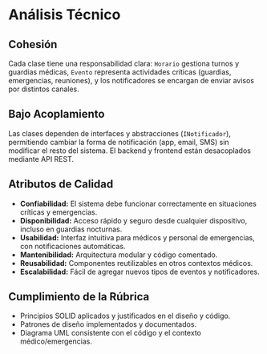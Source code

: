 # Análisis Técnico

## Cohesión

Cada clase tiene una responsabilidad clara: `Horario` gestiona turnos y guardias médicas, `Evento` representa actividades críticas (guardias, emergencias, reuniones), y los notificadores se encargan de enviar avisos por distintos canales.

## Bajo Acoplamiento

Las clases dependen de interfaces y abstracciones (`INotificador`), permitiendo cambiar la forma de notificación (app, email, SMS) sin modificar el resto del sistema. El backend y frontend están desacoplados mediante API REST.

## Atributos de Calidad

- **Confiabilidad:** El sistema debe funcionar correctamente en situaciones críticas y emergencias.
- **Disponibilidad:** Acceso rápido y seguro desde cualquier dispositivo, incluso en guardias nocturnas.
- **Usabilidad:** Interfaz intuitiva para médicos y personal de emergencias, con notificaciones automáticas.
- **Mantenibilidad:** Arquitectura modular y código comentado.
- **Reusabilidad:** Componentes reutilizables en otros contextos médicos.
- **Escalabilidad:** Fácil de agregar nuevos tipos de eventos y notificadores.

## Cumplimiento de la Rúbrica

- Principios SOLID aplicados y justificados en el diseño y código.
- Patrones de diseño implementados y documentados.
- Diagrama UML consistente con el código y el contexto médico/emergencias.
